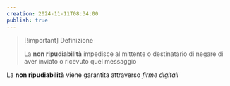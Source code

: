 ```yaml
---
creation: 2024-11-11T08:34:00
publish: true
---
```

>[!important] Definizione
>
>La **non ripudiabilità** impedisce al mittente o destinatario di negare di aver inviato o ricevuto quel messaggio

La **non ripudiabilità** viene garantita attraverso *firme digitali* 